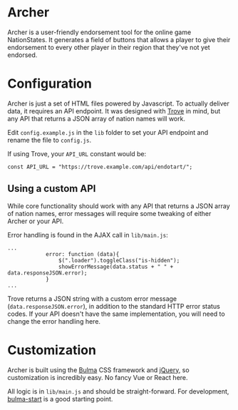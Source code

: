 # Archer
Archer is a user-friendly endorsement tool for the online game NationStates. It generates a field of buttons that allows a player to give their endorsement to every other player in their region that they've not yet endorsed.

# Configuration
Archer is just a set of HTML files powered by Javascript. To actually deliver data, it requires an API endpoint. It was designed with [Trove](https://github.com/hierocles/trove) in mind, but any API that returns a JSON array of nation names will work.

Edit `config.example.js` in the `lib` folder to set your API endpoint and rename the file to `config.js`.

If using Trove, your `API_URL` constant would be:
```
const API_URL = "https://trove.example.com/api/endotart/";
```

## Using a custom API
While core functionality should work with any API that returns a JSON array of nation names, error messages will require some tweaking of either Archer or your API.

Error handling is found in the AJAX call in `lib/main.js`:
```
...
            error: function (data){
                $(".loader").toggleClass("is-hidden");
                showErrorMessage(data.status + " " + data.responseJSON.error);
            }
...
```

Trove returns a JSON string with a custom error message (`data.responseJSON.error`), in addition to the standard HTTP error status codes. If your API doesn't have the same implementation, you will need to change the error handling here.

# Customization
Archer is built using the [Bulma](https://github.com/jgthms/bulma) CSS framework and [jQuery](https://github.com/jquery/jquery), so customization is incredibly easy. No fancy Vue or React here.

All logic is in `lib/main.js` and should be straight-forward. For development, [bulma-start](https://github.com/jgthms/bulma-start) is a good starting point.
